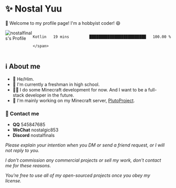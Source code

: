 # ✨ Nostal Yuu

👋 Welcome to my profile page! I'm a hobbyist coder! 😄

<div style="display: flex; justify-content: space-between;">
    <span><img src="https://github-readme-stats.vercel.app/api?username=nostalfinals&show_icons=true&theme=radical" alt="nostalfinals's Profile"></span>
    <span>
      <!--START_SECTION:waka-->

```txt
Kotlin   19 mins         █████████████████████████   100.00 %
```

<!--END_SECTION:waka-->
    </span>
</div>

<!--
![nostalfinals's Profile](https://github-readme-stats.vercel.app/api?username=nostalfinals&show_icons=true&theme=radical)
-->

## ℹ️ About me
- 👦 He/Him.
- 🏫 I'm currently a freshman in high school.
- 👨‍💻 I do some Minecraft development for now. And I want to be a full-stack developer in the future.
- 💫 I'm mainly working on my Minecraft server, [PlutoProject](https://github.com/PlutoProject).

### 📱 Contact me

- **QQ** 545847685
- **WeChat** nostalgic853
- **Discord** nostalfinals

*Please explain your intention when you DM or send a friend request, or I will not reply to you.*

*I don't commission any commercial projects or sell my work, don't contact me for these reasons.*

*You're free to use all of my open-sourced projects once you obey my license.*
